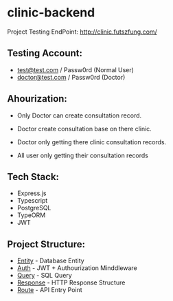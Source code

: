 # clinic-backend

Project Testing EndPoint: http://clinic.futszfung.com/

## Testing Account:
- test@test.com / Passw0rd (Normal User)
- doctor@test.com / Passw0rd (Doctor)

## Ahourization:
- Only Doctor can create consultation record.
- Doctor create consultation base on there clinic.
- Doctor only getting there clinic consultation records.

- All user only getting their consultation records

## Tech Stack:

- Express.js
- Typescript
- PostgreSQL
- TypeORM
- JWT

## Project Structure:

- [Entity](/src/entity) - Database Entity
- [Auth](/src/Auth) - JWT + Authourization Minddleware
- [Query](/src/query) - SQL Query
- [Response](/src/Response) - HTTP Response Structure
- [Route](/src/route) - API Entry Point